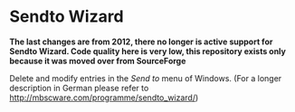 # Sendto Wizard
**The last changes are from 2012, there no longer is active support for Sendto Wizard. Code quality here is very low, this repository exists only because it was moved over from SourceForge**

Delete and modify entries in the *Send to* menu of Windows. (For a longer description in German please refer to http://mbscware.com/programme/sendto_wizard/)
